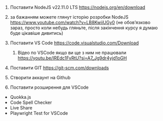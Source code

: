 1. Поставити NodeJS  v22.11.0 LTS
https://nodejs.org/en/download
 
2. за бажанням можете глянут історію розробки NodeJS https://www.youtube.com/watch?v=LB8KwiiUGy0
(не обовʼязково зараз, просто коли небудь гляньте, після закінчення курсу я думаю буде цікавіше дивитись)
 
3. Поставити VS Code https://code.visualstudio.com/Download
    1. Відео по VSCode якщо ви ще з ним не працювали https://youtu.be/IREdc1FvRtU?si=A7_Jg9dr4yjd1oGH
 
4. Поставити GIT https://git-scm.com/downloads
 
5. Створити аккаунт на Github
 
6. Поставити розширення для VSCode
- Quokka.js
- Code Spell Checker
- Live Share
- Playwright Test for VSCode
